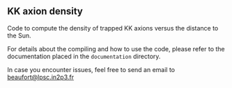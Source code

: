 ## KK axion density

Code to compute the density of trapped KK axions versus the distance to the Sun.

For details about the compiling and how to use the code, please refer to the documentation placed in the `documentation` directory.

In case you encounter issues, feel free to send an email to beaufort@lpsc.in2p3.fr
